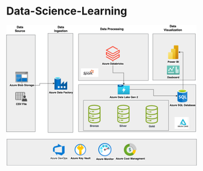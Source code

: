 # Data-Science-Learning

![Design Architecture](./Images/Azure%20End%20to%20end%20data%20engineering%20-Solution%201.drawio.png)
